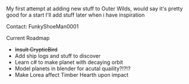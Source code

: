 My first attempt at adding new stuff to Outer Wilds, would say it's pretty good for a start
I'll add stuff later when i have inspiration

Contact: FunkyShoeMan0001

Current Roadmap
- ~~Insult CrypticBird~~
- Add ship logs and stuff to discover
- Learn c# to make planet with decaying orbit
- Model planets in blender for acutal quaility?!?!?
- Make Lorea affect Timber Hearth upon impact

